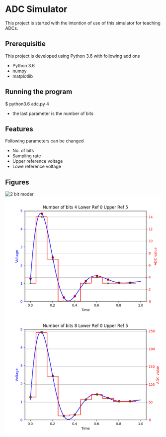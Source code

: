 # ADC Simulator
This project is started with the intention of use of this simulator for teaching ADCs.

## Prerequisitie
This project is developed using Python 3.6 with following add ons
 - Python 3.6
 - numpy
 - matplotlib

## Running the program
$ python3.6 adc.py 4
* the last parameter is the number of bits

## Features
Following parameters can be changed
 - No. of bits
 - Sampling rate
 - Upper reference voltage
 - Lowe reference voltage

## Figures
![2 bit moder](2bit.png?raw=true "2-bit mode")
![4 bit moder](4bit.png?raw=true "4-bit mode")
![8 bit moder](8bit.png?raw=true "8-bit mode")
